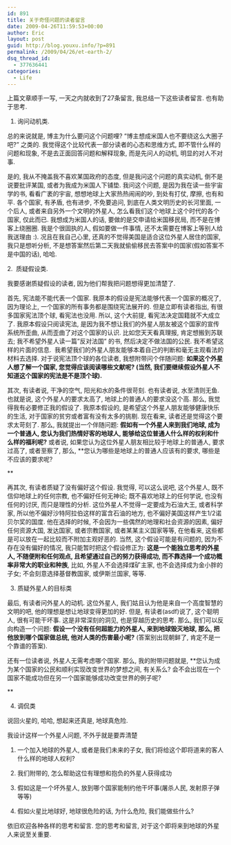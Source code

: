 ```yaml
---
id: 891
title: 关于奇怪问题的读者留言
date: 2009-04-26T11:59:53+00:00
author: Eric
layout: post
guid: http://blog.youxu.info/?p=891
permalink: /2009/04/26/et-earth-2/
dsq_thread_id:
  - 377636441
categories:
  - Life
---
```

上篇文章顺手一写, 一天之内就收到了27条留言, 我总结一下这些读者留言. 也有助于思考.

1. 询问动机类.

总的来说就是, 博主为什么要问这个问题哩? &#8220;博主想成米国人也不要绕这么大圈子吧?&#8221; 之类的. 我觉得这个比较代表一部分读者的心态和思维方式, 即不管什么样的问题和现象, 不是去正面回答问题和解释现象, 而是先问人的动机, 明显的对人不对事.

是的, 我从不掩盖我不喜欢某国政府的态度, 但是我问这个问题的真实动机, 倒不是说要批评某国, 或者为我成为米国人下铺垫. 我问这个问题, 是因为我在读一些宇宙学的书, 看看广袤的宇宙, 想想地球上大家热热闹闹的吵, 到处有打仗, 摩擦, 也有和平. 各个国家, 有矛盾, 也有进步, 不免要追问, 到底在人类文明历史的长河里面, 一个后人, 或者来自另外一个文明的外星人, 怎么看我们这个地球上这个时代的各个国家, 仅此而已. 我想成为米国人的话, 要做的是交申请给米国移民局, 而不是在博客上绕圈圈. 我是个很固执的人, 假如要做一件事情, 还不太需要在博客上等别人给我送理由 :). 况且在我自己心里, 还真的不觉得美国是适合这位外星人居住的国家,我只是想听分析, 不是想答案然后第二天我就偷偷移民去答案中的国家(假如答案不是中国的话), 哈哈.

2.  质疑假设类.

我要感谢质疑假设的读者, 因为他们帮我把问题想得更加清楚了.

首先, 宪法能不能代表一个国家. 我原本的假设是宪法能够代表一个国家的概况了, 因为理论上, 一个国家的所有事务都是围绕宪法展开的. 但是立即有读者指出, 有很多国家宪法顶个球, 看宪法也没用. 所以, 这个大前提, 看宪法决定国籍就不大成立了. 我原本假设只阅读宪法, 是因为我不想让我们的外星人朋友被这个国家的宣传系统所歪曲, 从而歪曲了对这个国家的认识. 比如您天天看真理报, 肯定想搬到苏联去; 我不希望外星人读一篇&#8221;反对法国&#8221; 的书, 然后决定不做法国的公民. 我不希望这样的片面的信息.  我希望我们的外星人朋友能够本着自己的判断和毫无主观看法的材料去选择. 对于说宪法顶个球的各位读者, 我想附带问个伴随问题: **如果这个外星人想了解一个国家, 您觉得应该阅读哪些文献呢? (当然, 我们要继续假设外星人不知道这个国家的宪法是不是顶个球).** 

其次, 有读者说, 干净的空气, 阳光和水的条件很苛刻. 也有读者说, 水至清则无鱼. 也就是说, 这个外星人的要求太高了, 地球上的普通人的要求没这个高. 那么, 我觉得我有必要修正我的假设了. 我原本假设的, 是希望这个外星人朋友能够健康快乐的生活, 对于国家的贫穷或者富有没有太多的挑剔. 现在看来, 读者还是觉得这个要求太苛刻了. 那么, 我就提出一个伴随问题: **假如有一个外星人来到我们地球, 成为一个普通人, 您认为我们热情好客的地球人, 能够给这位普通人什么样的权利和什么样的福利呢?** 或者说, 如果您认为这位外星人朋友相比较于地球上的普通人, 要求过高了, 或者至察了, 那么, **您认为哪些是地球上的普通人应该有的要求, 哪些是不应该的要求呢?
  
** 
  
再其次, 有读者质疑了没有偏好这个假设. 我觉得, 可以这么说吧, 这个外星人, 既不信仰地球上的任何宗教, 也不偏好任何无神论; 既不喜欢地球上的任何学说, 也没有任何的讨厌, 而只是理性的分析. 这位外星人不觉得一定要成为石油大王, 或者科学家, 所以他不偏好沙特阿拉伯这样的富含石油的地方, 也不偏好美国这样产生1/2诺贝尔奖的国度. 他在选择的时候, 不会因为一些偶然的地理和社会资源的因素, 偏好任何资源大国, 发达国家, 或者宗教国家, 或者某某主义国家等等, 在他看来, 这些都是可以放在一起比较而不附加主观好恶的. 当然, 这个假设可能是有问题的, 因为不存在没有偏好的情况, 我只能暂时把这个假设修正为: **这是一个能独立思考的外星人, 不随便附和任何观点, 且希望通过自己的努力获得成功, 而不靠选择一个成功概率非常大的职业和种族**, 比如, 外星人不会选择煤矿主家, 也不会选择成为金小胖的子女; 不会刻意选择基督教国家, 或伊斯兰国家, 等等.

3. 质疑外星人的目标类

最后, 有读者问外星人的动机. 这位外星人, 我们姑且认为他是来自一个高度智慧的文明的吧, 他的理想是想让地球变得更加的好. 但是, 有读者(asdf)说了, 这个聪明人, 很有可能干坏事. 这是非常深刻的洞见, 也是穿越历史的思考. 那么, 我们可以反向构造一个问题: **假设一个没有任何超能力的外星人, 来到地球毁灭地球, 那么, 把他放到哪个国家做总统, 他对人类的伤害最小呢?** (答案别出现朝鲜了, 肯定不是一个靠谱的答案).

还有一位读者说, 外星人无需考虑哪个国家. 那么, 我的附带问题就是, **您认为成为某个国家的公民和顺利实现改变世界的梦想之间, 有关系么? 会不会出现在一个国家不能成功但在另一个国家能够成功改变世界的例子呢?
  
** 
  
4. 调侃类

说回火星的, 哈哈, 想起来还真是, 地球真危险.

我设计这样一个外星人问题, 不外乎就是要弄清楚
  
1. 一个加入地球的外星人, 或者是我们未来的子女, 我们将给这个即将道来的客人什么样的地球人权利?
  
2. 我们附带的, 怎么帮助这位有理想和抱负的外星人获得成功
  
3. 假如这是一个坏外星人, 放到哪个国家能制约他干坏事(屠杀人民, 发射原子弹等等)
  
4. 假如火星比地球好, 地球很危险的话, 为什么危险, 我们能做些什么?

依旧欢迎各种各样的思考和留言. 您的思考和留言, 对于这个即将来到地球的外星人来说至关重要.